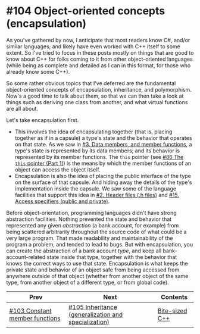 # #104 Object-oriented concepts (encapsulation)

As you've gathered by now, I anticipate that most readers know C#, and/or similar languages; and likely have even worked with C++ itself to some extent. So I've tried to focus in these posts mostly on things that are good to know about C++ for folks coming to it from other object-oriented languages (while being as complete and detailed as I can in this format, for those who already know some C++).

So some rather obvious topics that I've deferred are the fundamental object-oriented concepts of encapsulation, inheritance, and polymorphism. Now's a good time to talk about them, so that we can then take a look at things such as deriving one class from another, and what virtual functions are all about.

Let's take encapsulation first.

* This involves the idea of encapsulating together (that is, placing together as if in a capsule) a type's state and the behavior that operates on that state. As we saw in [#3. Data members, and member functions](003.md), a type's state is represented by its data members; and its behavior is represented by its member functions. The `this` pointer (see [#86 The `this` pointer (Part 1)](086.md)) is the means by which the member functions of an object can access the object itself.
* Encapsulation is also the idea of placing the public interface of the type on the surface of that capsule. And hiding away the details of the type's implementation inside the capsule. We saw some of the language facilities that support this idea in [#2. Header files (.h files)](002.md) and [#15. Access specifiers (public and private)](015.md).

Before object-orientation, programming languages didn't have strong abstraction facilities. Nothing prevented the state and behavior that represented any given *abstraction* (a bank account, for example) from being scattered arbitrarily throughout the source code of what could be a very large program. That made readability and maintainability of the program a problem, and tended to lead to bugs. But with encapsulation, you can create the abstraction of a bank account *type*, and keep all bank-account-related state inside that type, together with the behavior that knows the correct ways to use that state. Encapsulation is what keeps the private state and behavior of an object safe from being accessed from anywhere outside of that object (whether from another object of the same type, from another object of a different type, or from global code).

|Prev|Next|Contents|
|-|-|-|
|[#103 Constant member functions](103.md)|[#105 Inheritance (generalization and specialization)](105.md)|[Bite-sized C++](../README.md)|
